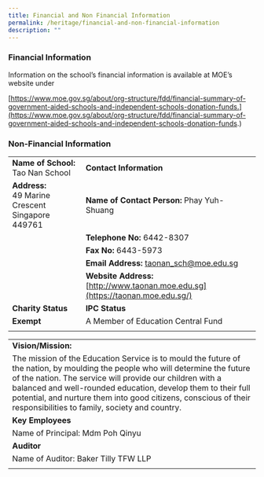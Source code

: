 ```yaml
---
title: Financial and Non Financial Information
permalink: /heritage/financial-and-non-financial-information
description: ""
---
```

### Financial Information 
Information on the school’s financial information is available at MOE’s website under

[https://www.moe.gov.sg/about/org-structure/fdd/financial-summary-of-government-aided-schools-and-independent-schools-donation-funds.](https://www.moe.gov.sg/about/org-structure/fdd/financial-summary-of-government-aided-schools-and-independent-schools-donation-funds.)

### Non-Financial Information

|  |  |
|---|---|
| **Name of School:** Tao Nan School | **Contact Information** |
| **Address:**<br>49 Marine Crescent Singapore 449761 | **Name of Contact Person:** Phay Yuh-Shuang |
|  | **Telephone No:** 6442-8307 |
|  | **Fax No:** 6443-5973 |
|  | **Email Address:** [taonan\_sch@moe.edu.sg](mailto:taonan_sch@moe.edu.sg) |
|  | **Website Address:** [http://www.taonan.moe.edu.sg](https://taonan.moe.edu.sg/) |
| **Charity Status** | **IPC Status** |
| **Exempt** | A Member of Education Central Fund |
| | |

| | 
|---|
| **Vision/Mission:** | 
| The mission of the Education Service is to mould the future of the nation, by moulding the people who will determine the future of the nation. The service will provide our children with a balanced and well-rounded education, develop them to their full potential, and nurture them into good citizens, conscious of their responsibilities to family, society and country. | 
| **Key Employees** |  
| Name of Principal: Mdm Poh Qinyu |  
| **Auditor** |  
| Name of Auditor: Baker Tilly TFW LLP |  
| |